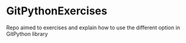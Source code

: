# GitPythonExercises
Repo aimed to exercises and explain how to use the different option in GitPython library
